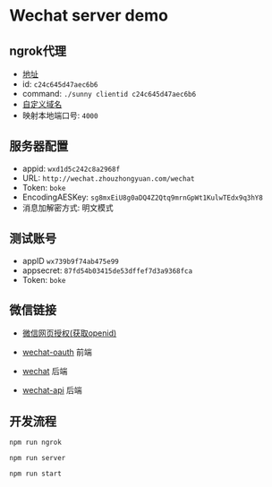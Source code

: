 # Wechat server demo


## ngrok代理

- [地址](https://ngrok.cc/user.html)
- id: `c24c645d47aec6b6`
- command: `./sunny clientid c24c645d47aec6b6`
- [自定义域名](https://domains.google.com)
- 映射本地端口号: `4000`

## 服务器配置
- appid: `wxd1d5c242c8a2968f`
- URL: `http://wechat.zhouzhongyuan.com/wechat`
- Token: `boke`
- EncodingAESKey: `sg8mxEiU8g0aDQ4Z2Qtq9mrnGpWt1KulwTEdx9q3hY8`
- 消息加解密方式: 明文模式

## 测试账号
- appID `wx739b9f74ab475e99`
- appsecret: `87fd54b03415de53dffef7d3a9368fca`
- Token: `boke`

## 微信链接

- [微信网页授权(获取openid)](https://mp.weixin.qq.com/wiki?t=resource/res_main&id=mp1421140842)

- [wechat-oauth](https://github.com/node-webot/wechat-oauth) 前端
- [wechat](https://github.com/node-webot/wechat) 后端
- [wechat-api](https://github.com/node-webot/wechat-api) 后端

## 开发流程

```
npm run ngrok
```
```
npm run server
```
```
npm run start
```